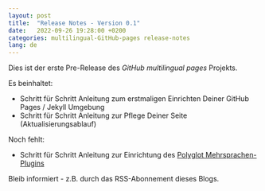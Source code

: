 ```yaml
---
layout: post
title:  "Release Notes - Version 0.1"
date:   2022-09-26 19:28:00 +0200
categories: multilingual-GitHub-pages release-notes
lang: de
---
```

Dies ist der erste Pre-Release des *GitHub multilingual pages* Projekts.

Es beinhaltet:
- Schritt für Schritt Anleitung zum erstmaligen Einrichten Deiner GitHub Pages / Jekyll Umgebung
- Schritt für Schritt Anleitung zur Pflege Deiner Seite (Aktualisierungsablauf)

Noch fehlt:
- Schritt für Schritt Anleitung zur Einrichtung des [Polyglot Mehrsprachen-Plugins](https://github.com/untra/polyglot)

Bleib informiert - z.B. durch das RSS-Abonnement dieses Blogs.
